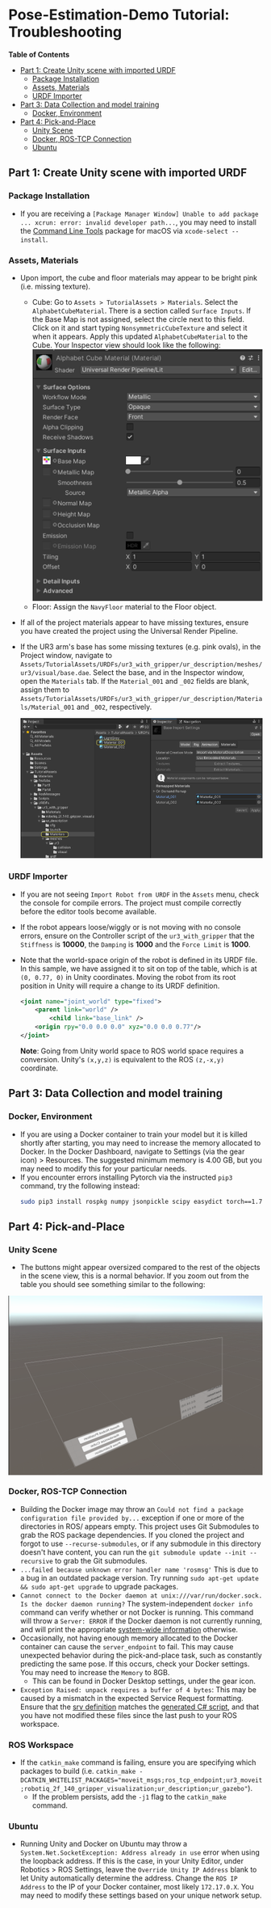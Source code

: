 # Pose-Estimation-Demo Tutorial: Troubleshooting

**Table of Contents**
  - [Part 1: Create Unity scene with imported URDF](#part-1-create-unity-scene-with-imported-urdf)
    - [Package Installation](#package-installation)
    - [Assets, Materials](#assets-materials)
    - [URDF Importer](#urdf-importer)
  - [Part 3: Data Collection and model training](#part-3-data-collection-and-model-training)
    - [Docker, Environment](#docker-environment)
  - [Part 4: Pick-and-Place](#part-4-pick-and-place)
    - [Unity Scene](#unity-scene)
    - [Docker, ROS-TCP Connection](#docker-ros-tcp-connection)
    - [Ubuntu](#ubuntu)

## Part 1: Create Unity scene with imported URDF

### Package Installation
- If you are receiving a `[Package Manager Window] Unable to add package ... xcrun: error: invalid developer path...`, you may need to install the [Command Line Tools](https://developer.apple.com/library/archive/technotes/tn2339/_index.html) package for macOS via `xcode-select --install`.
  
### Assets, Materials
- Upon import, the cube and floor materials may appear to be bright pink (i.e. missing texture).
  - Cube: Go to `Assets > TutorialAssets > Materials`. Select the `AlphabetCubeMaterial`. There is a section called `Surface Inputs`. If the Base Map is not assigned, select the circle next to this field. Click on it and start typing `NonsymmetricCubeTexture` and select it when it appears. Apply this updated `AlphabetCubeMaterial` to the Cube. Your Inspector view should look like the following:
  ![](Images/1_alphabet_material.png)
  - Floor: Assign the `NavyFloor` material to the Floor object.
- If all of the project materials appear to have missing textures, ensure you have created the project using the Universal Render Pipeline.
- If the UR3 arm's base has some missing textures (e.g. pink ovals), in the Project window, navigate to `Assets/TutorialAssets/URDFs/ur3_with_gripper/ur_description/meshes/ur3/visual/base.dae`. Select the base, and in the Inspector window, open the `Materials` tab. If the `Material_001` and `_002` fields are blank, assign them to `Assets/TutorialAssets/URDFs/ur3_with_gripper/ur_description/Materials/Material_001` and `_002`, respectively. 
  
  ![](Images/faq_base_mat.png)

### URDF Importer
- If you are not seeing `Import Robot from URDF` in the `Assets` menu, check the console for compile errors. The project must compile correctly before the editor tools become available. 
- If the robot appears loose/wiggly or is not moving with no console errors, ensure on the Controller script of the `ur3_with_gripper` that the `Stiffness` is **10000**, the `Damping` is **1000** and the `Force Limit` is **1000**. 
- Note that the world-space origin of the robot is defined in its URDF file. In this sample, we have assigned it to sit on top of the table, which is at `(0, 0.77, 0)` in Unity coordinates. Moving the robot from its root position in Unity will require a change to its URDF definition.	

    ```xml	
    <joint name="joint_world" type="fixed">	
        <parent link="world" />	
            <child link="base_link" />	
        <origin rpy="0.0 0.0 0.0" xyz="0.0 0.0 0.77"/>	
    </joint>	
    ```	

  **Note**: Going from Unity world space to ROS world space requires a conversion. Unity's `(x,y,z)` is equivalent to the ROS `(z,-x,y)` coordinate.

## Part 3: Data Collection and model training

### Docker, Environment
- If you are using a Docker container to train your model but it is killed shortly after starting, you may need to increase the memory allocated to Docker. In the Docker Dashboard, navigate to Settings (via the gear icon) > Resources. The suggested minimum memory is 4.00 GB, but you may need to modify this for your particular needs.
- If you encounter errors installing Pytorch via the instructed `pip3` command, try the following instead:
  ```bash 
  sudo pip3 install rospkg numpy jsonpickle scipy easydict torch==1.7.1 torchvision==0.8.2 torchaudio==0.7.2 -f https://download.pytorch.org/whl/torch_stable.html
  ```

## Part 4: Pick-and-Place

### Unity Scene
- The buttons might appear oversized compared to the rest of the objects in the scene view, this is a normal behavior. If you zoom out from the table you should see something similar to the following: 
<p align="center">
<img src="Images/button_error.png" align="center" width=950/>
</p>

### Docker, ROS-TCP Connection
- Building the Docker image may throw an `Could not find a package configuration file provided by...` exception if one or more of the directories in ROS/ appears empty. This project uses Git Submodules to grab the ROS package dependencies. If you cloned the project and forgot to use `--recurse-submodules`, or if any submodule in this directory doesn't have content, you can run the `git submodule update --init --recursive` to grab the Git submodules. 
- `...failed because unknown error handler name 'rosmsg'` This is due to a bug in an outdated package version. Try running `sudo apt-get update && sudo apt-get upgrade` to upgrade packages.
- `Cannot connect to the Docker daemon at unix:///var/run/docker.sock. Is the docker daemon running?` The system-independent `docker info` command can verify whether or not Docker is running. This command will throw a `Server: ERROR` if the Docker daemon is not currently running, and will print the appropriate [system-wide information](https://docs.docker.com/engine/reference/commandline/info/) otherwise. 
- Occasionally, not having enough memory allocated to the Docker container can cause the `server_endpoint` to fail. This may cause unexpected behavior during the pick-and-place task, such as constantly predicting the same pose. If this occurs, check your Docker settings. You may need to increase the `Memory` to 8GB. 
  - This can be found in Docker Desktop settings, under the gear icon. 
- `Exception Raised: unpack requires a buffer of 4 bytes`: This may be caused by a mismatch in the expected Service Request formatting. Ensure that the [srv definition](../ROS/src/ur3_moveit/srv/MoverService.srv) matches the [generated C# script](../PoseEstimationDemoProject/Assets/TutorialAssets/RosMessages/Ur3Moveit/srv/MoverServiceRequest.cs), and that you have not modified these files since the last push to your ROS workspace.

### ROS Workspace
- If the `catkin_make` command is failing, ensure you are specifying which packages to build (i.e. `catkin_make -DCATKIN_WHITELIST_PACKAGES="moveit_msgs;ros_tcp_endpoint;ur3_moveit;robotiq_2f_140_gripper_visualization;ur_description;ur_gazebo"`). 
  - If the problem persists, add the `-j1` flag to the `catkin_make` command.

### Ubuntu
- Running Unity and Docker on Ubuntu may throw a `System.Net.SocketException: Address already in use` error when using the loopback address. If this is the case, in your Unity Editor, under Robotics > ROS Settings, leave the `Override Unity IP Address` blank to let Unity automatically determine the address. Change the `ROS IP Address` to the IP of your Docker container, most likely `172.17.0.X`. You may need to modify these settings based on your unique network setup.